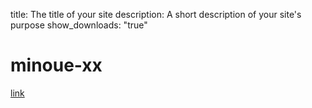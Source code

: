 title: The title of your site
description: A short description of your site's purpose
show_downloads: "true"
# minoue-xx

[link](src/another.md)
